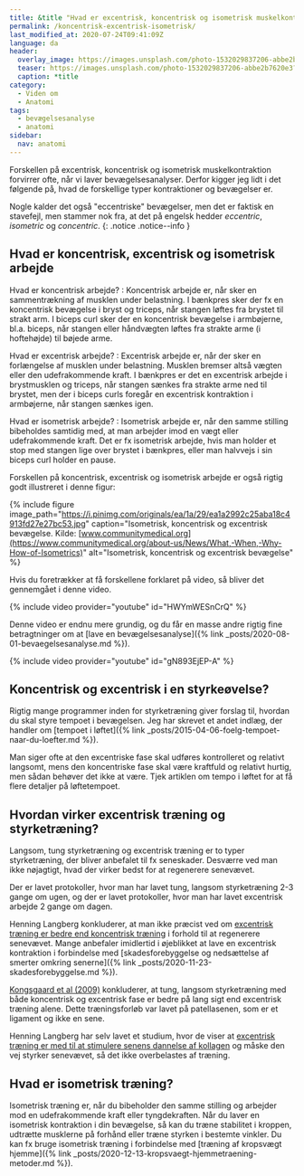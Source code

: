 ```yaml
---
title: &title "Hvad er excentrisk, koncentrisk og isometrisk muskelkontraktion og bevægelse?"
permalink: /koncentrisk-excentrisk-isometrisk/
last_modified_at: 2020-07-24T09:41:09Z
language: da
header:
  overlay_image: https://images.unsplash.com/photo-1532029837206-abbe2b7620e3?ixlib=rb-1.2.1&ixid=eyJhcHBfaWQiOjEyMDd9&auto=format&fit=crop&w=1950&q=80
  teaser: https://images.unsplash.com/photo-1532029837206-abbe2b7620e3?ixlib=rb-1.2.1&ixid=eyJhcHBfaWQiOjEyMDd9&auto=format&fit=crop&w=400&q=80
  caption: *title
category:
  - Viden om
  - Anatomi
tags:
  - bevægelsesanalyse
  - anatomi
sidebar:
  nav: anatomi
---
```


Forskellen på excentrisk, koncentrisk og isometrisk muskelkontraktion forvirrer ofte, når vi laver bevægelsesanalyser. Derfor kigger jeg lidt i det følgende på, hvad de forskellige typer kontraktioner og bevægelser er.

Nogle kalder det også "eccentriske" bevægelser, men det er faktisk en stavefejl, men stammer nok fra, at det på engelsk hedder _eccentric_, _isometric_ og _concentric_.
{: .notice .notice--info }

## Hvad er koncentrisk, excentrisk og isometrisk arbejde

Hvad er koncentrisk arbejde? 
: Koncentrisk arbejde er, når sker en sammentrækning af musklen under belastning. I bænkpres sker der fx en koncentrisk bevægelse i bryst og triceps, når stangen løftes fra brystet til strakt arm. I biceps curl sker der en koncentrisk bevægelse i armbøjerne, bl.a. biceps, når stangen eller håndvægten løftes fra strakte arme (i hoftehøjde) til bøjede arme.

Hvad er excentrisk arbejde?
: Excentrisk arbejde er, når der sker en forlængelse af musklen under belastning. Musklen bremser altså vægten eller den udefrakommende kraft. I bænkpres er det en excentrisk arbejde i brystmusklen og triceps, når stangen sænkes fra strakte arme ned til brystet, men der i biceps curls foregår en excentrisk kontraktion i armbøjerne, når stangen sænkes igen.

Hvad er isometrisk arbejde?
: Isometrisk arbejde er, når den samme stilling bibeholdes samtidig med, at man arbejder imod en vægt eller udefrakommende kraft. Det er fx isometrisk arbejde, hvis man holder et stop med stangen lige over brystet i bænkpres, eller man halvvejs i sin biceps curl holder en pause.

Forskellen på koncentrisk, excentrisk og isometrisk arbejde er også rigtig godt illustreret i denne figur:

{% include figure image_path="https://i.pinimg.com/originals/ea/1a/29/ea1a2992c25aba18c4913fd27e27bc53.jpg" caption="Isometrisk, koncentrisk og excentrisk bevægelse. Kilde: [www.communitymedical.org](https://www.communitymedical.org/about-us/News/What,-When,-Why-How-of-Isometrics)" alt="Isometrisk, koncentrisk og excentrisk bevægelse" %}

Hvis du foretrækker at få forskellene forklaret på video, så bliver det gennemgået i denne video.

{% include video provider="youtube" id="HWYmWESnCrQ" %}

Denne video er endnu mere grundig, og du får en masse andre rigtig fine betragtninger om at [lave en bevægelsesanalyse]({% link _posts/2020-08-01-bevaegelsesanalyse.md %}).

{% include video provider="youtube" id="gN893EjEP-A" %}

## Koncentrisk og excentrisk i en styrkeøvelse?

Rigtig mange programmer inden for styrketræning giver forslag til, hvordan du skal styre tempoet i bevægelsen. Jeg har skrevet et andet indlæg, der handler om [tempoet i løftet]({% link _posts/2015-04-06-foelg-tempoet-naar-du-loefter.md %}).

Man siger ofte at den excentriske fase skal udføres kontrolleret og relativt langsomt, mens den koncentriske fase skal være kraftfuld og relativt hurtig, men sådan behøver det ikke at være. Tjek artiklen om tempo i løftet for at få flere detaljer på løftetempoet.

## Hvordan virker excentrisk træning og styrketræning?

Langsom, tung styrketræning og excentrisk træning er to typer styrketræning, der bliver anbefalet til fx seneskader. Desværre ved man ikke nøjagtigt, hvad der virker bedst for at regenerere senevævet.

Der er lavet protokoller, hvor man har lavet tung, langsom styrketræning 2-3 gange om ugen, og der er lavet protokoller, hvor man har lavet excentrisk arbejde 2 gange om dagen.

Henning Langberg konkluderer, at man ikke præcist ved om [excentrisk træning er bedre end koncentrisk træning](http://www.henninglangberg.dk/eccentrisk-eller-koncentrisk/) i forhold til at regenerere senevævet. Mange anbefaler imidlertid i øjeblikket at lave en excentrisk kontraktion i forbindelse med [skadesforebyggelse og nedsættelse af smerter omkring senerne]({% link _posts/2020-11-23-skadesforebyggelse.md %}).

[Kongsgaard et al (2009)](http://www.ncbi.nlm.nih.gov/pubmed/19793213) konkluderer, at tung, langsom styrketræning med både koncentrisk og excentrisk fase er bedre på lang sigt end excentrisk træning alene. Dette træningsforløb var lavet på patellasenen, som er et ligament og ikke en sene.

Henning Langberg har selv lavet et studium, hvor de viser at [excentrisk træning er med til at stimulere senens dannelse af kollagen](http://henninglangberg.wordpress.com/seneskader-tendons/eccentrisk-traening-derfor-virker-det/) og måske den vej styrker senevævet, så det ikke overbelastes af træning.

## Hvad er isometrisk træning?

Isometrisk træning er, når du bibeholder den samme stilling og arbejder mod en udefrakommende kraft eller tyngdekraften. Når du laver en isometrisk kontraktion i din bevægelse, så kan du træne stabilitet i kroppen, udtrætte musklerne på forhånd eller træne styrken i bestemte vinkler. Du kan fx bruge isometrisk træning i forbindelse med [træning af kropsvægt hjemme]({% link _posts/2020-12-13-kropsvaegt-hjemmetraening-metoder.md %}).
